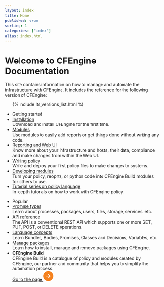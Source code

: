 ```yaml
---
layout: index
title: Home
published: true
sorting: 1
categories: ["index"]
alias: index.html
---
```

<div class="home">
   <div class="home-top">
      <h1>Welcome to CFEngine Documentation</h1>
      <div>
         This site contains information on how to manage and automate the infrastructure with CFEngine.
         It includes the reference for the following version of CFEngine:
      </div>
      <ul class="home-top_versions">
         {% include lts_versions_list.html %}
      </ul>
   </div>
   <div class="home-links">
      <ul>
         <li>Getting started</li>
         <li>
            <a href="getting-started-installation.html">Installation</a>
            <div>Download and install CFEngine for the first time.</div>
         </li>
         <li>
            <a href="getting-started-modules-from-cfengine-build.html">Modules</a>
            <div>Use modules to easily add reports or get things done without writing any code.</div>
         </li>
         <li>
            <a href="getting-started-reporting-and-web-ui.html">Reporting and Web UI</a>
            <div>Know more about your infrastructure and hosts, their data, compliance and make changes from within the Web UI.</div>
         </li>
         <li>
            <a href="getting-started-writing-policy.html">Writing policy</a>
            <div>Write and deploy your first policy files to make changes to systems.</div>
         </li>
         <li>
            <a href="getting-started-developing-modules.html">Developing modules</a>
            <div>Turn your policy, reoprts, or python code into CFEngine Build modules for others to use.</div>
         </li>
         <li>
            <a href="examples-tutorials-writing-and-serving-policy.html">Tutorial series on policy language</a>
            <div>In-depth tutorials on how to work with CFEngine policy.</div>
         </li>
      </ul>
      <ul>
         <li>Popular</li>
         <li>
            <a href="reference-promise-types.html">Promise types</a>
            <div>Learn about processes, packages, users, files, storage, services, etc.</div>
         </li>
         <li>
            <a href="api-enterprise-api-ref.html">API reference</a>
            <div>The API is a conventional REST API which supports one or more GET, PUT, POST, or DELETE operations.</div>
         </li>
         <li>
            <a href="reference-language-concepts.html">Language concepts</a>
            <div>Learn Bundles, Bodies, Promises, Classes and Decisions, Variables, etc.</div>
         </li>
         <li>
            <a href="examples-tutorials-manage-packages.html">Manage packages</a>
            <div>Learn how to install, manage and remove packages using CFEngine.</div>
         </li>
         <li class="cfe-build">
            <span><b>CFEngine Build</b></span>
            <div>
               CFEngine Build is a catalogue of policy and modules created by CFEngine, our partner and community that
               helps you to simplify the automation process.
            </div>
            <a target="_blank" class="btn btn-transparent" href="https://build.cfengine.com">Go to the page <img src="./media/images/arrow-right.svg" /></a>
         </li>
      </ul>
   </div>
</div>
